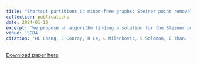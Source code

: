 ```yaml
---
title: "Shortcut partitions in minor-free graphs: Steiner point removal, distance oracles, tree covers, and more"
collection: publications
date: 2024-01-10
excerpt: 'We propose an algorithm finding a solution for the Steiner point removal problem in minor-free graph'
venue: 'SODA'
citation: 'HC Chang, J Conroy, H Le, L Milenkovic, S Solomon, C Than. (2024). &quot;Shortcut partitions in minor-free graphs: Steiner point removal, distance oracles, tree covers, and more .&quot; <i>ACM-SIAM Symposium on Discrete Algorithms (SODA24)</i>.'
---
```


[Download paper here](https://arxiv.org/abs/2308.00555)
